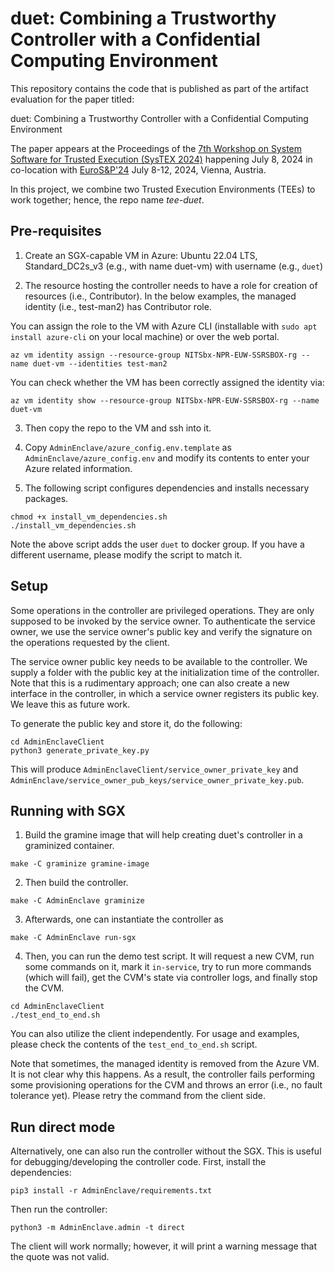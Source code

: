 # duet: Combining a Trustworthy Controller with a Confidential Computing Environment

This repository contains the code that is published as part of the artifact evaluation for the paper titled:

duet: Combining a Trustworthy Controller with a Confidential Computing Environment

The paper appears at the Proceedings of the [7th Workshop on System Software for Trusted Execution (SysTEX 2024)](https://systex24.github.io) happening July 8, 2024 in co-location with [EuroS&P'24](https://eurosp2024.ieee-security.org/) July 8-12, 2024, Vienna, Austria.

In this project, we combine two Trusted Execution Environments (TEEs) to work together; hence, the repo name *tee-duet*.

## Pre-requisites

1. Create an SGX-capable VM in Azure: Ubuntu 22.04 LTS, Standard_DC2s_v3 (e.g., with name duet-vm) with username (e.g., `duet`)

2. The resource hosting the controller needs to have a role for creation of resources (i.e., Contributor).
In the below examples, the managed identity (i.e., test-man2) has Contributor role.

You can assign the role to the VM with Azure CLI (installable with `sudo apt install azure-cli` on your local machine) or over the web portal.

```
az vm identity assign --resource-group NITSbx-NPR-EUW-SSRSBOX-rg --name duet-vm --identities test-man2
```

You can check whether the VM has been correctly assigned the identity via:
```
az vm identity show --resource-group NITSbx-NPR-EUW-SSRSBOX-rg --name duet-vm
```

3. Then copy the repo to the VM and ssh into it.

4. Copy `AdminEnclave/azure_config.env.template` as `AdminEnclave/azure_config.env` and modify its contents to enter your Azure related information.

5. The following script configures dependencies and installs necessary packages.

```
chmod +x install_vm_dependencies.sh
./install_vm_dependencies.sh
```
Note the above script adds the user `duet` to docker group. If you have a different username, please modify the script to match it.

## Setup

Some operations in the controller are privileged operations. They are only supposed to be invoked by the service owner. To authenticate the service owner, we use the service owner's public key and verify the signature on the operations requested by the client.

The service owner public key needs to be available to the controller. We supply a folder with the public key at the initialization time of the controller. Note that this is a rudimentary approach; one can also create a new interface in the controller, in which a service owner registers its public key. We leave this as future work.

To generate the public key and store it, do the following:

```
cd AdminEnclaveClient
python3 generate_private_key.py
```

This will produce `AdminEnclaveClient/service_owner_private_key` and `AdminEnclave/service_owner_pub_keys/service_owner_private_key.pub`.

## Running with SGX

1. Build the gramine image that will help creating duet's controller in a graminized container.

```
make -C graminize gramine-image
```

2. Then build the controller.

```
make -C AdminEnclave graminize
```

3. Afterwards, one can instantiate the controller as

```
make -C AdminEnclave run-sgx
```

4. Then, you can run the demo test script. It will request a new CVM, run some commands on it, mark it `in-service`, try to run more commands (which will fail), get the CVM's state via controller logs, and finally stop the CVM.

```
cd AdminEnclaveClient
./test_end_to_end.sh
```

You can also utilize the client independently. For usage and examples, please check the contents of the `test_end_to_end.sh` script.

Note that sometimes, the managed identity is removed from the Azure VM. It is not clear why this happens. 
As a result, the controller fails performing some provisioning operations for the CVM and throws an error (i.e., no fault tolerance yet).
Please retry the command from the client side.

## Run direct mode

Alternatively, one can also run the controller without the SGX. This is useful for debugging/developing the controller code.
First, install the dependencies:

```
pip3 install -r AdminEnclave/requirements.txt
```

Then run the controller:

```
python3 -m AdminEnclave.admin -t direct
```

The client will work normally; however, it will print a warning message that the quote was not valid.

